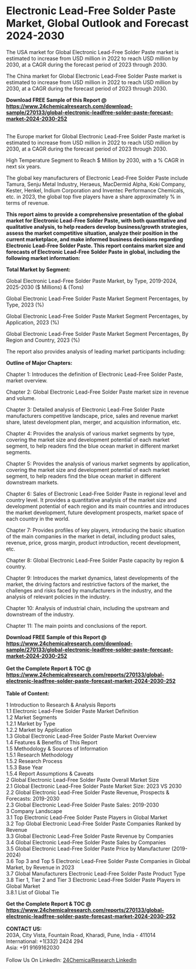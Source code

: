 <h1>Electronic Lead-Free Solder Paste Market, Global Outlook and Forecast 2024-2030</h1><p>The USA market for Global Electronic Lead-Free Solder Paste market is estimated to increase from USD million in 2022 to reach USD million by 2030, at a CAGR during the forecast period of 2023 through 2030.</p><p>
</p><p>The China market for Global Electronic Lead-Free Solder Paste market is estimated to increase from USD million in 2022 to reach USD million by 2030, at a CAGR during the forecast period of 2023 through 2030.</p><div><b>Download FREE Sample of this Report @ 
            <a href="https://www.24chemicalresearch.com/download-sample/270133/global-electronic-leadfree-solder-paste-forecast-market-2024-2030-252">
            https://www.24chemicalresearch.com/download-sample/270133/global-electronic-leadfree-solder-paste-forecast-market-2024-2030-252</a></b></div><br><p>
</p><p>The Europe market for Global Electronic Lead-Free Solder Paste market is estimated to increase from USD million in 2022 to reach USD million by 2030, at a CAGR during the forecast period of 2023 through 2030.</p><p>
High Temperature Segment to Reach $ Million by 2030, with a % CAGR in next six years.</p><p>
The global key manufacturers of Electronic Lead-Free Solder Paste include Tamura, Senju Metal Industry, Heraeus, MacDermid Alpha, Koki Company, Kester, Henkel, Indium Corporation and Inventec Performance Chemicals, etc. in 2023, the global top five players have a share approximately % in terms of revenue.</p><p>
<strong>This report aims to provide a comprehensive presentation of the global market for Electronic Lead-Free Solder Paste, with both quantitative and qualitative analysis, to help readers develop business/growth strategies, assess the market competitive situation, analyze their position in the current marketplace, and make informed business decisions regarding Electronic Lead-Free Solder Paste. This report contains market size and forecasts of Electronic Lead-Free Solder Paste in global, including the following market information:</strong></p><p>
</p><p>
<strong>Total Market by Segment:</strong></p><p>
Global Electronic Lead-Free Solder Paste Market, by Type, 2019-2024, 2025-2030 ($ Millions) &amp; (Tons)</p><p>
Global Electronic Lead-Free Solder Paste Market Segment Percentages, by Type, 2023 (%)</p><p>
</p><p>
Global Electronic Lead-Free Solder Paste Market Segment Percentages, by Application, 2023 (%)</p><p>
</p><p>
Global Electronic Lead-Free Solder Paste Market Segment Percentages, By Region and Country, 2023 (%)</p><p>
</p><p>
The report also provides analysis of leading market participants including:</p><p>
</p><p>
</p><p>
</p><p><strong>Outline of Major Chapters:</strong></p><p>
</p><p>Chapter 1: Introduces the definition of Electronic Lead-Free Solder Paste, market overview.</p><p>
Chapter 2: Global Electronic Lead-Free Solder Paste market size in revenue and volume.</p><p>
Chapter 3: Detailed analysis of Electronic Lead-Free Solder Paste manufacturers competitive landscape, price, sales and revenue market share, latest development plan, merger, and acquisition information, etc.</p><p>
Chapter 4: Provides the analysis of various market segments by type, covering the market size and development potential of each market segment, to help readers find the blue ocean market in different market segments.</p><p>
Chapter 5: Provides the analysis of various market segments by application, covering the market size and development potential of each market segment, to help readers find the blue ocean market in different downstream markets.</p><p>
Chapter 6: Sales of Electronic Lead-Free Solder Paste in regional level and country level. It provides a quantitative analysis of the market size and development potential of each region and its main countries and introduces the market development, future development prospects, market space of each country in the world.</p><p>
Chapter 7: Provides profiles of key players, introducing the basic situation of the main companies in the market in detail, including product sales, revenue, price, gross margin, product introduction, recent development, etc.</p><p>
Chapter 8: Global Electronic Lead-Free Solder Paste capacity by region &amp; country.</p><p>
Chapter 9: Introduces the market dynamics, latest developments of the market, the driving factors and restrictive factors of the market, the challenges and risks faced by manufacturers in the industry, and the analysis of relevant policies in the industry.</p><p>
Chapter 10: Analysis of industrial chain, including the upstream and downstream of the industry.</p><p>
Chapter 11: The main points and conclusions of the report.</p><div><b>Download FREE Sample of this Report @ 
            <a href="https://www.24chemicalresearch.com/download-sample/270133/global-electronic-leadfree-solder-paste-forecast-market-2024-2030-252">
            https://www.24chemicalresearch.com/download-sample/270133/global-electronic-leadfree-solder-paste-forecast-market-2024-2030-252</a></b></div><br><div><b>Get the Complete Report & TOC @ 
            <a href="https://www.24chemicalresearch.com/reports/270133/global-electronic-leadfree-solder-paste-forecast-market-2024-2030-252">
            https://www.24chemicalresearch.com/reports/270133/global-electronic-leadfree-solder-paste-forecast-market-2024-2030-252</a></b></div><br>
            <b>Table of Content:</b><p>1 Introduction to Research & Analysis Reports<br />
    1.1 Electronic Lead-Free Solder Paste Market Definition<br />
    1.2 Market Segments<br />
        1.2.1 Market by Type<br />
        1.2.2 Market by Application<br />
    1.3 Global Electronic Lead-Free Solder Paste Market Overview<br />
    1.4 Features & Benefits of This Report<br />
    1.5 Methodology & Sources of Information<br />
        1.5.1 Research Methodology<br />
        1.5.2 Research Process<br />
        1.5.3 Base Year<br />
        1.5.4 Report Assumptions & Caveats<br />
2 Global Electronic Lead-Free Solder Paste Overall Market Size<br />
    2.1 Global Electronic Lead-Free Solder Paste Market Size: 2023 VS 2030<br />
    2.2 Global Electronic Lead-Free Solder Paste Revenue, Prospects & Forecasts: 2019-2030<br />
    2.3 Global Electronic Lead-Free Solder Paste Sales: 2019-2030<br />
3 Company Landscape<br />
    3.1 Top Electronic Lead-Free Solder Paste Players in Global Market<br />
    3.2 Top Global Electronic Lead-Free Solder Paste Companies Ranked by Revenue<br />
    3.3 Global Electronic Lead-Free Solder Paste Revenue by Companies<br />
    3.4 Global Electronic Lead-Free Solder Paste Sales by Companies<br />
    3.5 Global Electronic Lead-Free Solder Paste Price by Manufacturer (2019-2024)<br />
    3.6 Top 3 and Top 5 Electronic Lead-Free Solder Paste Companies in Global Market, by Revenue in 2023<br />
    3.7 Global Manufacturers Electronic Lead-Free Solder Paste Product Type<br />
    3.8 Tier 1, Tier 2 and Tier 3 Electronic Lead-Free Solder Paste Players in Global Market<br />
        3.8.1 List of Global Tie</p><div><b>Get the Complete Report & TOC @ 
            <a href="https://www.24chemicalresearch.com/reports/270133/global-electronic-leadfree-solder-paste-forecast-market-2024-2030-252">
            https://www.24chemicalresearch.com/reports/270133/global-electronic-leadfree-solder-paste-forecast-market-2024-2030-252</a></b></div><br><b>CONTACT US:</b><br>
            203A, City Vista, Fountain Road, Kharadi, Pune, India - 411014<br>
            International: +1(332) 2424 294<br>
            Asia: +91 9169162030 <br><br>
            Follow Us On LinkedIn: <a href="https://www.linkedin.com/company/24chemicalresearch/">24ChemicalResearch LinkedIn</a>